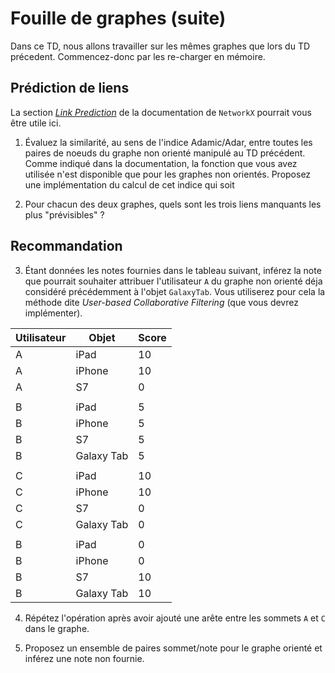 # Fouille de graphes (suite)

Dans ce TD, nous allons travailler sur les mêmes graphes que lors du TD précedent. Commencez-donc par les re-charger en 
mémoire.

## Prédiction de liens

La section [_Link Prediction_](http://networkx.readthedocs.io/en/latest/reference/algorithms/link_prediction.html) de
la documentation de `NetworkX` pourrait vous être utile ici.

1. Évaluez la similarité, au sens de l'indice Adamic/Adar, entre toutes les paires de noeuds du graphe non orienté
manipulé au TD précédent. Comme indiqué dans la documentation, la fonction que vous avez utilisée n'est disponible que 
pour les graphes non orientés. Proposez une implémentation du calcul de cet indice qui soit 

2. Pour chacun des deux graphes, quels sont les trois liens manquants les plus "prévisibles" ?

## Recommandation

3. Étant données les notes fournies dans le tableau suivant, inférez la note que pourrait souhaiter attribuer 
l'utilisateur `A` du graphe non orienté déja considéré précédemment à l'objet `GalaxyTab`. Vous utiliserez pour cela la 
méthode dite _User-based Collaborative Filtering_ (que vous devrez implémenter).

| Utilisateur | Objet      | Score |
| ----------- | ---------- | ----- |
| A           | iPad       | 10    |
| A           | iPhone     | 10    |
| A           | S7         | 0     |
|             |            |       |
| B           | iPad       | 5     |
| B           | iPhone     | 5     |
| B           | S7         | 5     |
| B           | Galaxy Tab | 5     |
|             |            |       |
| C           | iPad       | 10    |
| C           | iPhone     | 10    |
| C           | S7         | 0     |
| C           | Galaxy Tab | 0     |
|             |            |       |
| B           | iPad       | 0     |
| B           | iPhone     | 0     |
| B           | S7         | 10    |
| B           | Galaxy Tab | 10    |

4. Répétez l'opération après avoir ajouté une arête entre les sommets `A` et `C` dans le graphe.

5. Proposez un ensemble de paires sommet/note pour le graphe orienté et inférez une note non fournie.